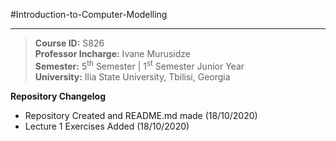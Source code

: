 #Introduction-to-Computer-Modelling

---

> **Course ID:** S826 </br>
 **Professor Incharge:** Ivane Murusidze </br>
 **Semester:** 5<sup>th</sup> Semester | 1<sup>st</sup> Semester Junior Year </br>
 **University:** Ilia State University, Tbilisi, Georgia </br>

**Repository Changelog**

+ Repository Created and README.md made (18/10/2020)
+ Lecture 1 Exercises Added (18/10/2020)
